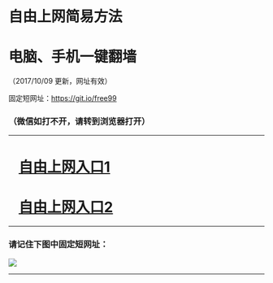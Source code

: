 ﻿# 自由上网简易方法

# 电脑、手机一键翻墙

（2017/10/09 更新，网址有效）

固定短网址：https://git.io/free99

### （微信如打不开，请转到浏览器打开）


***





# &nbsp;&nbsp; <a href="http://ft3262524760.fwq-tz-1001.info/fwqtz01.html?t=100900125375 " target="_blank">自由上网入口1</a>
# &nbsp;&nbsp; <a href="http://ft530019807.fwq-tz-1002.info/fwqtz02.html?t=100900112101 " target="_blank">自由上网入口2</a>
***

### 请记住下图中固定短网址：

<img src="https://s3-us-west-2.amazonaws.com/fwq-1001/yjfq-20170905okok.png" /> 


***

